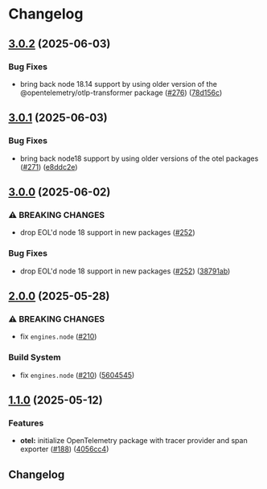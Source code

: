 # Changelog

## [3.0.2](https://github.com/netlify/primitives/compare/otel-v3.0.1...otel-v3.0.2) (2025-06-03)


### Bug Fixes

* bring back node 18.14 support by using older version of the @opentelemetry/otlp-transformer package ([#276](https://github.com/netlify/primitives/issues/276)) ([78d156c](https://github.com/netlify/primitives/commit/78d156cdc520a2b53a5d1830b95a4a58cae445f2))

## [3.0.1](https://github.com/netlify/primitives/compare/otel-v3.0.0...otel-v3.0.1) (2025-06-03)


### Bug Fixes

* bring back node18 support by using older versions of the otel packages ([#271](https://github.com/netlify/primitives/issues/271)) ([e8ddc2e](https://github.com/netlify/primitives/commit/e8ddc2e8ed8378d5ca162ed3f681aa9b409db6d1))

## [3.0.0](https://github.com/netlify/primitives/compare/otel-v2.0.0...otel-v3.0.0) (2025-06-02)


### ⚠ BREAKING CHANGES

* drop EOL'd node 18 support in new packages ([#252](https://github.com/netlify/primitives/issues/252))

### Bug Fixes

* drop EOL'd node 18 support in new packages ([#252](https://github.com/netlify/primitives/issues/252)) ([38791ab](https://github.com/netlify/primitives/commit/38791ab91dcbf1f05093ba123eaccdf960a2d6e7))

## [2.0.0](https://github.com/netlify/primitives/compare/otel-v1.1.0...otel-v2.0.0) (2025-05-28)


### ⚠ BREAKING CHANGES

* fix `engines.node` ([#210](https://github.com/netlify/primitives/issues/210))

### Build System

* fix `engines.node` ([#210](https://github.com/netlify/primitives/issues/210)) ([5604545](https://github.com/netlify/primitives/commit/56045450d0f6c24988a8956c1946209bda4502bc))

## [1.1.0](https://github.com/netlify/primitives/compare/otel-v1.0.0...otel-v1.1.0) (2025-05-12)


### Features

* **otel:** initialize OpenTelemetry package with tracer provider and span exporter ([#188](https://github.com/netlify/primitives/issues/188)) ([4056cc4](https://github.com/netlify/primitives/commit/4056cc4d1631ac0b7f94b7aac578a0e7b48defb6))

## Changelog

